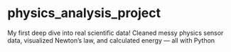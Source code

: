 # physics_analysis_project
 My first deep dive into real scientific data! Cleaned messy physics sensor data, visualized Newton’s law, and calculated energy — all with Python
